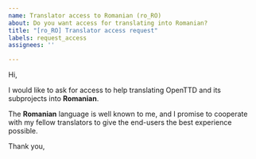 ```yaml
---
name: Translator access to Romanian (ro_RO)
about: Do you want access for translating into Romanian?
title: "[ro_RO] Translator access request"
labels: request_access
assignees: ''

---
```


<!-- translator: ro_RO -->
<!-- Please do not edit the header of this template. -->

Hi,

I would like to ask for access to help translating OpenTTD and its subprojects into **Romanian**.

The **Romanian** language is well known to me, and I promise to cooperate with my fellow translators to give the end-users the best experience possible.

<!-- Please do not edit the above message. Do feel free to add a personal note after this line. -->

Thank you,

